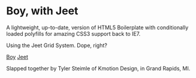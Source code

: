 Boy, with Jeet
===

A lightweight, up-to-date, version of HTML5 Boilerplate with conditionally loaded polyfills for amazing CSS3 support back to IE7.

Using the Jeet Grid System. Dope, right?

[Boy](https://github.com/corysimmons/boy)
[Jeet](https://github.com/mojotech/jeet)


Slapped together by Tyler Steimle of Kmotion Design, in Grand Rapids, MI.